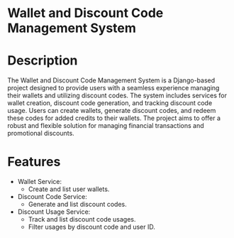 # Wallet and Discount Code Management System

# Description
The Wallet and Discount Code Management System is a Django-based project designed to provide users with a seamless experience managing their wallets and utilizing discount codes. The system includes services for wallet creation, discount code generation, and tracking discount code usage. Users can create wallets, generate discount codes, and redeem these codes for added credits to their wallets. The project aims to offer a robust and flexible solution for managing financial transactions and promotional discounts.

# Features
- Wallet Service:
    - Create and list user wallets.
- Discount Code Service:
    - Generate and list discount codes.
- Discount Usage Service:
    - Track and list discount code usages.
    - Filter usages by discount code and user ID.
